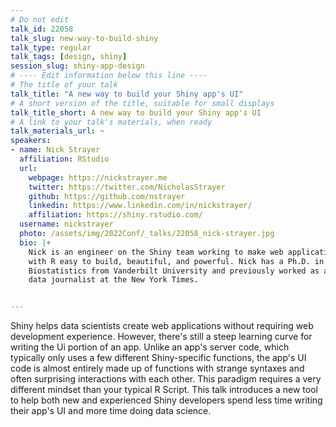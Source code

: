 ```yaml
---
# Do not edit
talk_id: 22058
talk_slug: new-way-to-build-shiny
talk_type: regular
talk_tags: [design, shiny]
session_slug: shiny-app-design
# ---- Edit information below this line ----
# The title of your talk
talk_title: "A new way to build your Shiny app's UI"
# A short version of the title, suitable for small displays
talk_title_short: A new way to build your Shiny app's UI
# A link to your talk's materials, when ready
talk_materials_url: ~
speakers:
- name: Nick Strayer
  affiliation: RStudio
  url:
    webpage: https://nickstrayer.me
    twitter: https://twitter.com/NicholasStrayer
    github: https://github.com/nstrayer
    linkedin: https://www.linkedin.com/in/nickstrayer/
    affiliation: https://shiny.rstudio.com/
  username: nickstrayer
  photo: /assets/img/2022Conf/_talks/22058_nick-strayer.jpg
  bio: |+
    Nick is an engineer on the Shiny team working to make web applications
    with R easy to build, beautiful, and powerful. Nick has a Ph.D. in
    Biostatistics from Vanderbilt University and previously worked as a
    data journalist at the New York Times.


---
```


<!-- ABSTRACT ----
Please write abstract below. You may use simple markdown (links, code style, bold, italics)
-->

Shiny helps data scientists create web applications without requiring web development experience. However, there's still a steep learning curve for writing the Ui portion of an app. Unlike an app's server code, which typically only uses a few different Shiny-specific functions, the app's UI code is almost entirely made up of functions with strange syntaxes and often surprising interactions with each other. This paradigm requires a very different mindset than your typical R Script. This talk introduces a new tool to help both new and experienced Shiny developers spend less time writing their app's UI and more time doing data science. 

